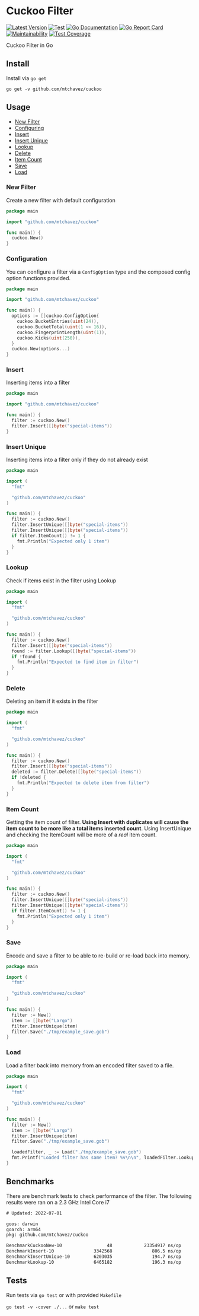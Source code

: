 # Cuckoo Filter

[![Latest Version](http://img.shields.io/github/release/mtchavez/cuckoo.svg?style=flat-square)](https://github.com/mtchavez/cuckoo/releases)
[![Test](https://github.com/mtchavez/cuckoo/actions/workflows/test.yml/badge.svg)](https://github.com/mtchavez/cuckoo/actions/workflows/test.yml)
[![Go Documentation](http://img.shields.io/badge/go-documentation-blue.svg?style=flat-square)](http://godoc.org/github.com/mtchavez/cuckoo)
[![Go Report Card](https://goreportcard.com/badge/github.com/mtchavez/cuckoo)](https://goreportcard.com/report/github.com/mtchavez/cuckoo)
[![Maintainability](https://api.codeclimate.com/v1/badges/3e295a8cb3cfe6f8c1ee/maintainability)](https://codeclimate.com/github/mtchavez/cuckoo/maintainability)
[![Test Coverage](https://codecov.io/gh/mtchavez/cuckoo/branch/master/graph/badge.svg?token=5xaMOOsXEd)](https://codecov.io/gh/mtchavez/cuckoo)

Cuckoo Filter in Go

## Install

Install via `go get`

`go get -v github.com/mtchavez/cuckoo`

## Usage

- [New Filter](#new-filter)
- [Configuring](#configuration)
- [Insert](#insert)
- [Insert Unique](#insert-unique)
- [Lookup](#lookup)
- [Delete](#delete)
- [Item Count](#item-count)
- [Save](#save)
- [Load](#load)

### New Filter

Create a new filter with default configuration

```go
package main

import "github.com/mtchavez/cuckoo"

func main() {
  cuckoo.New()
}
```

### Configuration

You can configure a filter via a `ConfigOption` type and the composed config option
functions provided.

```go
package main

import "github.com/mtchavez/cuckoo"

func main() {
  options := []cuckoo.ConfigOption{
    cuckoo.BucketEntries(uint(24)),
    cuckoo.BucketTotal(uint(1 << 16)),
    cuckoo.FingerprintLength(uint(1)),
    cuckoo.Kicks(uint(250)),
  }
  cuckoo.New(options...)
}
```

### Insert

Inserting items into a filter

```go
package main

import "github.com/mtchavez/cuckoo"

func main() {
  filter := cuckoo.New()
  filter.Insert([]byte("special-items"))
}
```

### Insert Unique

Inserting items into a filter only if they do not already exist

```go
package main

import (
  "fmt"

  "github.com/mtchavez/cuckoo"
)

func main() {
  filter := cuckoo.New()
  filter.InsertUnique([]byte("special-items"))
  filter.InsertUnique([]byte("special-items"))
  if filter.ItemCount() != 1 {
    fmt.Println("Expected only 1 item")
  }
}
```

### Lookup

Check if items exist in the filter using Lookup

```go
package main

import (
  "fmt"

  "github.com/mtchavez/cuckoo"
)

func main() {
  filter := cuckoo.New()
  filter.Insert([]byte("special-items"))
  found := filter.Lookup([]byte("special-items"))
  if !found {
    fmt.Println("Expected to find item in filter")
  }
}
```

### Delete

Deleting an item if it exists in the filter

```go
package main

import (
  "fmt"

  "github.com/mtchavez/cuckoo"
)

func main() {
  filter := cuckoo.New()
  filter.Insert([]byte("special-items"))
  deleted := filter.Delete([]byte("special-items"))
  if !deleted {
    fmt.Println("Expected to delete item from filter")
  }
}
```

### Item Count

Getting the item count of filter. **Using Insert with duplicates will cause the
item count to be more like a total items inserted count**. Using InsertUnique
and checking the ItemCount will be more of a *real* item count.

```go
package main

import (
  "fmt"

  "github.com/mtchavez/cuckoo"
)

func main() {
  filter := cuckoo.New()
  filter.InsertUnique([]byte("special-items"))
  filter.InsertUnique([]byte("special-items"))
  if filter.ItemCount() != 1 {
    fmt.Println("Expected only 1 item")
  }
}
```

### Save

Encode and save a filter to be able to re-build or re-load back into memory.

```go
package main

import (
  "fmt"

  "github.com/mtchavez/cuckoo"
)

func main() {
  filter := New()
  item := []byte("Largo")
  filter.InsertUnique(item)
  filter.Save("./tmp/example_save.gob")
}
```

### Load

Load a filter back into memory from an encoded filter saved to a file.

```go
package main

import (
  "fmt"

  "github.com/mtchavez/cuckoo"
)

func main() {
  filter := New()
  item := []byte("Largo")
  filter.InsertUnique(item)
  filter.Save("./tmp/example_save.gob")

  loadedFilter, _ := Load("./tmp/example_save.gob")
  fmt.Printf("Loaded filter has same item? %v\n\n", loadedFilter.Lookup(item))
}
```

## Benchmarks

There are benchmark tests to check performance of the filter. The following results
were ran on a 2.3 GHz Intel Core i7

```txt
# Updated: 2022-07-01

goos: darwin
goarch: arm64
pkg: github.com/mtchavez/cuckoo

BenchmarkCuckooNew-10                 48            23354917 ns/op
BenchmarkInsert-10               3342568               806.5 ns/op
BenchmarkInsertUnique-10         6203035               194.7 ns/op
BenchmarkLookup-10               6465182               196.3 ns/op
```

## Tests

Run tests via `go test` or with provided `Makefile`

`go test -v -cover ./...` or `make test`
